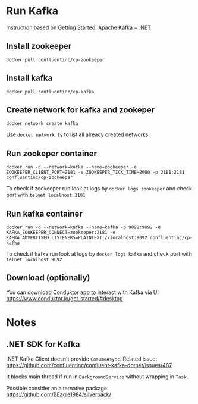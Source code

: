 
# Run Kafka

Instruction based on [Getting Started: Apache Kafka + .NET](https://youtu.be/n_IQq3pze0s)

## Install zookeeper

```
docker pull confluentinc/cp-zookeeper
```

## Install kafka

```
docker pull confluentinc/cp-kafka
```

## Create network for kafka and zookeper

```
docker network create kafka
```

Use `docker network ls` to list all already created networks

## Run zookeper container

```
docker run -d --network=kafka --name=zookeeper -e ZOOKEEPER_CLIENT_PORT=2181 -e ZOOKEEPER_TICK_TIME=2000 -p 2181:2181 confluentinc/cp-zookeeper
```

To check if zookeeper run look at logs by `docker logs zookeeper` and check port with `telnet localhost 2181`

## Run kafka container

```
docker run -d --network=kafka --name=kafka -p 9092:9092 -e KAFKA_ZOOKEEPER_CONNECT=zookeeper:2181 -e KAFKA_ADVERTISED_LISTENERS=PLAINTEXT://localhost:9092 confluentinc/cp-kafka
```

To check if kafka run look at logs by `docker logs kafka` and check port with `telnet localhost 9092`


## Download (optionally)

You can download Conduktor app to interact with Kafka via UI
https://www.conduktor.io/get-started/#desktop

# Notes

## .NET SDK for Kafka

.NET Kafka Client doesn't provide `CosumeAsync`. Related issue:
https://github.com/confluentinc/confluent-kafka-dotnet/issues/487

It blocks main thread if run in `BackgroundService` without wrapping in `Task`.

Possible consider an alternative package: https://github.com/BEagle1984/silverback/